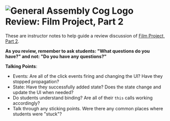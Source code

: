 # ![General Assembly Cog Logo](https://ga-dash.s3.amazonaws.com/production/assets/logo-9f88ae6c9c3871690e33280fcf557f33.png) Review: Film Project, Part 2

These are instructor notes to help guide a review discussion of [Film Project, Part 2](https://git.generalassemb.ly/react-development/react-development-course-materials/blob/master/02-React%20State/12-film-project-part2.md).

**As you review, remember to ask students: "What questions do you have?" and not: "Do you have any questions?"**


**Talking Points**:

- Events: Are all of the click events firing and changing the UI? Have they stopped propagation?
- State: Have they successfully added state? Does the state change and update the UI when needed?
- Do students understand binding? Are all of their `this` calls working accordingly?
- Talk through any sticking points. Were there any common places where students were "stuck"?
